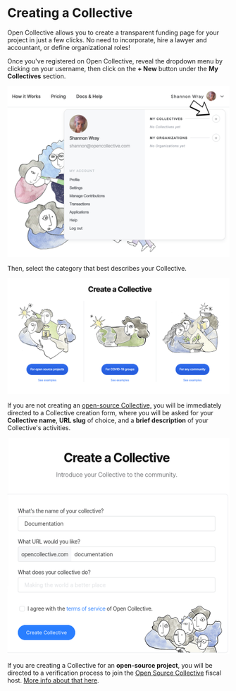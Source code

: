 # Creating a Collective

Open Collective allows you to create a transparent funding page for your project in just a few clicks. No need to incorporate, hire a lawyer and accountant, or define organizational roles!

Once you've registered on Open Collective, reveal the dropdown menu by clicking on your username, then click on the **+ New** button under the **My Collectives** section.

![Adding a collective](../.gitbook/assets/collectives_creating_a_collective_2021-05-31.png)

Then, select the category that best describes your Collective.

![&apos;Create a Collective&apos; page showing three categories for Collectives: open source projects, community, and climate initiatives.](../.gitbook/assets/collectives_creatingacollective_createacollective_2021-07-5.png)

If you are not creating an [open-source Collective,](https://www.oscollective.org/) you will be immediately directed to a Collective creation form, where you will be asked for your **Collective name**, **URL slug** of choice, and a **brief description** of your Collective's activities. 

![](../.gitbook/assets/collectives_creating-a-collective_form_2020-03-23.png)

If you are creating a Collective for an **open-source project**, you will be directed to a verification process to join the [Open Source Collective](https://www.oscollective.org/) fiscal host. [More info about that here](osc-verification.md).

